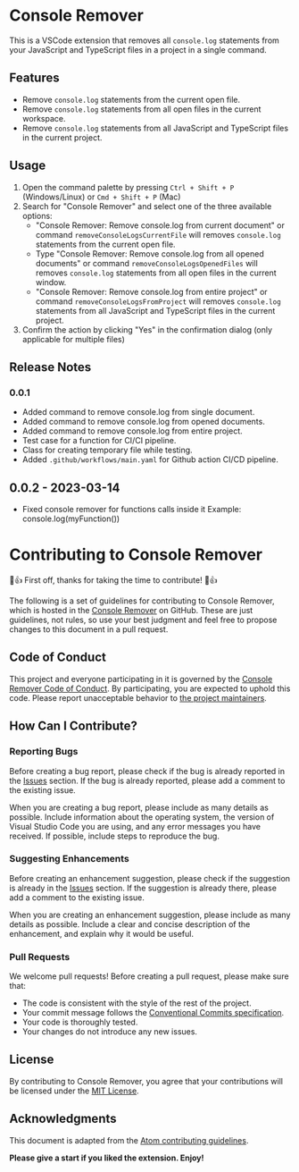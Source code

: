 # Console Remover

This is a VSCode extension that removes all `console.log` statements from your JavaScript and TypeScript files in a project in a single command.

## Features

- Remove `console.log` statements from the current open file.
- Remove `console.log` statements from all open files in the current workspace.
- Remove `console.log` statements from all JavaScript and TypeScript files in the current project.

## Usage

1. Open the command palette by pressing `Ctrl + Shift + P` (Windows/Linux) or `Cmd + Shift + P` (Mac)
2. Search for "Console Remover" and select one of the three available options:
   - "Console Remover: Remove console.log from current document" or command `removeConsoleLogsCurrentFile` will removes `console.log` statements from the current open file.
   - Type "Console Remover: Remove console.log from all opened documents" or command `removeConsoleLogsOpenedFiles` will removes `console.log` statements from all open files in the current window.
   - "Console Remover: Remove console.log from entire project" or command `removeConsoleLogsFromProject` will removes `console.log` statements from all JavaScript and TypeScript files in the current project.
3. Confirm the action by clicking "Yes" in the confirmation dialog (only applicable for multiple files)

## Release Notes

### 0.0.1

- Added command to remove console.log from single document.
- Added command to remove console.log from opened documents.
- Added command to remove console.log from entire project.
- Test case for a function for CI/CI pipeline.
- Class for creating temporary file while testing.
- Added `.github/workflows/main.yaml` for Github action CI/CD pipeline. 

## 0.0.2 - 2023-03-14
- Fixed console remover for functions calls inside it
  Example: console.log(myFunction())
  
# Contributing to Console Remover

🎉👍 First off, thanks for taking the time to contribute! 🎉👍

The following is a set of guidelines for contributing to Console Remover, which is hosted in the [Console Remover](https://github.com/neerajkumar161/console-remover) on GitHub. These are just guidelines, not rules, so use your best judgment and feel free to propose changes to this document in a pull request.

## Code of Conduct

This project and everyone participating in it is governed by the [Console Remover Code of Conduct](CODE_OF_CONDUCT.md). By participating, you are expected to uphold this code. Please report unacceptable behavior to [the project maintainers](mailto:maintainers@ennkay161@gmail.com).

## How Can I Contribute?

### Reporting Bugs

Before creating a bug report, please check if the bug is already reported in the [Issues](https://github.com/neerajkumar161/console-remover/issues) section. If the bug is already reported, please add a comment to the existing issue.

When you are creating a bug report, please include as many details as possible. Include information about the operating system, the version of Visual Studio Code you are using, and any error messages you have received. If possible, include steps to reproduce the bug.

### Suggesting Enhancements

Before creating an enhancement suggestion, please check if the suggestion is already in the [Issues](https://github.com/neerajkumar161/console-remover/issues) section. If the suggestion is already there, please add a comment to the existing issue.

When you are creating an enhancement suggestion, please include as many details as possible. Include a clear and concise description of the enhancement, and explain why it would be useful.

### Pull Requests

We welcome pull requests! Before creating a pull request, please make sure that:

- The code is consistent with the style of the rest of the project.
- Your commit message follows the [Conventional Commits specification](https://www.conventionalcommits.org/).
- Your code is thoroughly tested.
- Your changes do not introduce any new issues.

## License

By contributing to Console Remover, you agree that your contributions will be licensed under the [MIT License](LICENSE).

## Acknowledgments

This document is adapted from the [Atom contributing guidelines](https://github.com/atom/atom/blob/master/CONTRIBUTING.md).

**Please give a start if you liked the extension. Enjoy!**
